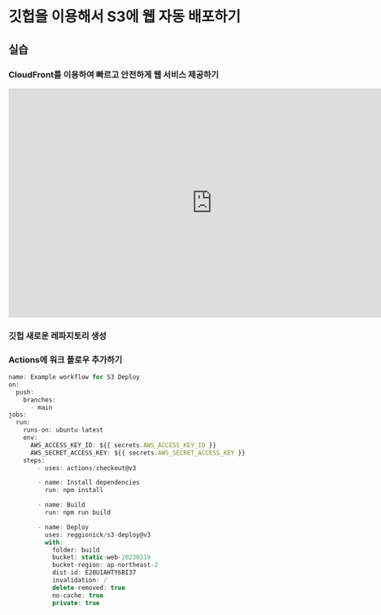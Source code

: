 # 깃헙을 이용해서 S3에 웹 자동 배포하기


## 실습

### CloudFront를 이용하여 빠르고 안전하게 웹 서비스 제공하기

<iframe width="800" height="450" src="https://www.youtube.com/embed/FouxlsYkvPo" title="YouTube video player" frameborder="0" allow="accelerometer; autoplay; clipboard-write; encrypted-media; gyroscope; picture-in-picture; web-share" allowfullscreen></iframe>

### 깃헙 새로운 레파지토리 생성

### Actions에 워크 플로우 추가하기

``` js
name: Example workflow for S3 Deploy
on:
  push:
    branches:
      - main
jobs:
  run:
    runs-on: ubuntu-latest
    env:
      AWS_ACCESS_KEY_ID: ${{ secrets.AWS_ACCESS_KEY_ID }}
      AWS_SECRET_ACCESS_KEY: ${{ secrets.AWS_SECRET_ACCESS_KEY }}
    steps:
        - uses: actions/checkout@v3

        - name: Install dependencies
          run: npm install

        - name: Build
          run: npm run build

        - name: Deploy
          uses: reggionick/s3-deploy@v3
          with:
            folder: build
            bucket: static-web-20230219
            bucket-region: ap-northeast-2
            dist-id: E20UIAHTY6BI37
            invalidation: /
            delete-removed: true
            no-cache: true
            private: true
```
